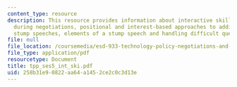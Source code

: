 ```yaml
---
content_type: resource
description: This resource provides information about interactive skills, communication
  during negotiations, positional and interest-based approaches to additional issues,
  stump speeches, elements of a stump speech and handling difficult questions.
file: null
file_location: /coursemedia/esd-933-technology-policy-negotiations-and-dispute-resolution-spring-2005/258b31e90822aa64a1452ce2c0c3d13e_tpp_ses5_int_ski.pdf
file_type: application/pdf
resourcetype: Document
title: tpp_ses5_int_ski.pdf
uid: 258b31e9-0822-aa64-a145-2ce2c0c3d13e
---
```

